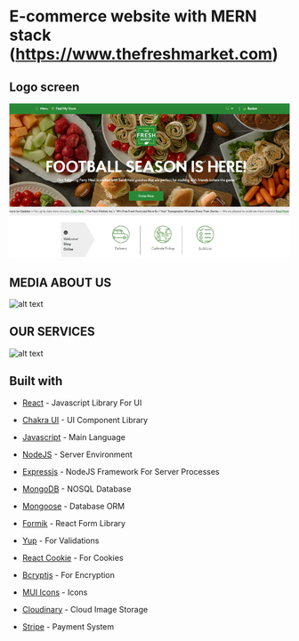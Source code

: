 # E-commerce website with MERN stack (https://www.thefreshmarket.com)

## Logo screen
![alt text](https://github.com/codefan1125/freshmarket-MERN/blob/main/Screenshot_1.png?raw=true)
## MEDIA ABOUT US
![alt text](https://github.com/codefan1125/BNB-HotelService-Laravel/blob/main/Screenshot_2.png?raw=true)
## OUR SERVICES
![alt text](https://github.com/codefan1125/BNB-HotelService-Laravel/blob/main/Screenshot_3.png?raw=true)

## Built with

- [React](https://reactjs.org/) - Javascript Library For UI

- [Chakra UI](https://chakra-ui.com/) - UI Component Library

- [Javascript](https://www.javascript.com/) - Main Language

- [NodeJS](https://nodejs.org/en/) - Server Environment

- [Expressjs](https://expressjs.com/) - NodeJS Framework For Server Processes

- [MongoDB](https://www.mongodb.com/) - NOSQL Database

- [Mongoose](https://mongoosejs.com/) - Database ORM

- [Formik](https://formik.org/) - React Form Library

- [Yup](https://www.npmjs.com/package/yup) - For Validations

- [React Cookie](https://www.npmjs.com/package/react-cookie) - For Cookies

- [Bcryptjs](https://www.npmjs.com/package/bcryptjs) - For Encryption

- [MUI Icons](https://mui.com/material-ui/material-icons/) - Icons

- [Cloudinary](https://cloudinary.com/) - Cloud Image Storage

- [Stripe](https://stripe.com/) - Payment System

